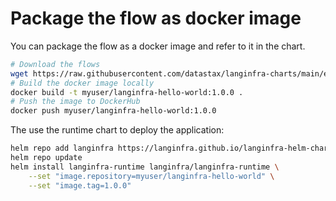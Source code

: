 # Package the flow as docker image

You can package the flow as a docker image and refer to it in the chart.

```bash
# Download the flows
wget https://raw.githubusercontent.com/datastax/langinfra-charts/main/examples/flows/basic-prompting-hello-world.json
# Build the docker image locally
docker build -t myuser/langinfra-hello-world:1.0.0 .
# Push the image to DockerHub
docker push myuser/langinfra-hello-world:1.0.0
```

The use the runtime chart to deploy the application:

```bash
helm repo add langinfra https://langinfra.github.io/langinfra-helm-charts
helm repo update
helm install langinfra-runtime langinfra/langinfra-runtime \
    --set "image.repository=myuser/langinfra-hello-world" \
    --set "image.tag=1.0.0"
```
